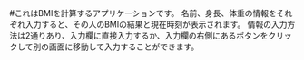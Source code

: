 #これはBMIを計算するアプリケーションです。
名前、身長、体重の情報をそれぞれ入力すると、その人のBMIの結果と現在時刻が表示されます。
情報の入力方法は2通りあり、入力欄に直接入力するか、入力欄の右側にあるボタンをクリックして別の画面に移動して入力することができます。
